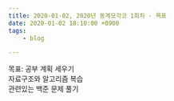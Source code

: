 ```yaml
---
title: 2020-01-02, 2020년 동계모각코 1회차 - 목표
date: 2020-01-02 18:10:00 +0900
tags:
    - blog

---
```


목표: 공부 계획 세우기  
 자료구조와 알고리즘 복습  
 관련있는 백준 문제 풀기  
